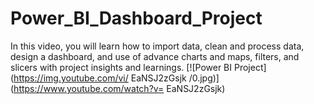 # Power_BI_Dashboard_Project
In this video, you will learn how to import data, clean and process data, design a dashboard, and use of advance charts and maps, filters, and slicers with project insights and learnings.
[![Power BI Project](https://img.youtube.com/vi/ EaNSJ2zGsjk /0.jpg)](https://www.youtube.com/watch?v= EaNSJ2zGsjk)
